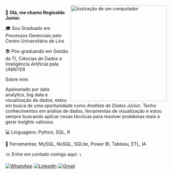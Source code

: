 <picture>
<img src="https://github.com/user-attachments/assets/e5df11fe-9b6a-41f9-81e3-c12c19c3d5c2" alt= "ilustração de um computador" min-width="300px" max-width="300px" width="300px" align="right">
</picture>

 👀 **Olá, me chamo Reginaldo Junior.**
<p align="left">
🎓 Sou Graduado em Processos Gerenciais pelo Centro Universitário de Lins
</p>
<p align="left">
📚 Pós-graduando em Gestão da TI, Ciências de Dados e Inteligência Artificial pela UNINTER
</p>
<p align="left">
Sobre mim
  
Apaixonado por data analytics, big data e visualização de dados, estou em busca de uma oportunidade como *Analista de Dados Júnior*. Tenho conhecimentos em análise de dados, ferramentas de visualização e estou sempre buscando aplicar novas técnicas para resolver problemas reais e gerar insights valiosos.
</p>

<p align="left">
  💻 Linguagens: Python, SQL, R
</p>

<p align="left">
  💼 Ferramentas:  MySQL, NoSQL, SQLite, Power BI, Tableau, ETL, IA
</p>

<p align="left">
  ✉️ Entre em contado comigo aqui: ⤵️
</p>

<p align="left">
  <a href="https://wa.me/5524998608780" title="WhatsApp">
  <img src="https://img.shields.io/badge/-WhatsApp-25d366?style=flat-square&labelColor=25d366&logo=whatsapp&logoColor=white&link=https://wa.me/5524998608780" alt="WhatsApp"/></a>
  <a href="www.linkedin.com/in/reginald0-junior" title="LinkedIn">
  <img src="https://img.shields.io/badge/-Linkedin-0e76a8?style=flat-square&logo=Linkedin&logoColor=white&link=www.linkedin.com/in/reginald0-junior" alt="LinkedIn"/></a>
  <a href="9medeirosreginaldo@gmail.com" title="Gmail">
  <img src="https://img.shields.io/badge/-Gmail-FF0000?style=flat-square&labelColor=FF0000&logo=gmail&logoColor=white&link=9medeirosreginaldo@gmail.com" alt="Gmail"/></a>
</p>
